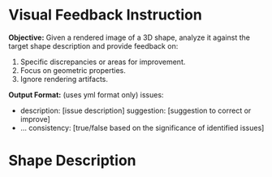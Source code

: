 # Visual Feedback Instruction

**Objective:** Given a rendered image of a 3D shape, analyze it against the target shape description and provide feedback on:
1. Specific discrepancies or areas for improvement.
2. Focus on geometric properties.
3. Ignore rendering artifacts.

**Output Format:** (uses yml format only)
issues: 
  - description: [issue description]
    suggestion: [suggestion to correct or improve]
  - ...
consistency: [true/false based on the significance of identified issues]

# Shape Description
